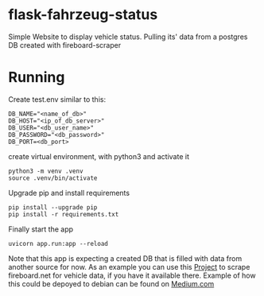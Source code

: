 # flask-fahrzeug-status

Simple Website to display vehicle status. Pulling its' data from a postgres DB created with fireboard-scraper

# Running
Create test.env similar to this:
```
DB_NAME="<name_of_db>"
DB_HOST="<ip_of_db_server>"
DB_USER="<db_user_name>"
DB_PASSWORD="<db_password>"
DB_PORT=<db_port>
```
create virtual environment, with python3 and activate it
```
python3 -m venv .venv
source .venv/bin/activate
```
Upgrade pip and install requirements
```
pip install --upgrade pip
pip install -r requirements.txt
```
Finally start the app
```
uvicorn app.run:app --reload
```

Note that this app is expecting a created DB that is filled with data from another source for now. As an example you can use this [Project](https://github.com/Freiwillige-Feuerwehr-Weingarten/fireboard-scraper) to scrape fireboard.net for vehicle data, if you have it available there.
Example of how this could be depoyed to debian can be found on [Medium.com](https://ashfaque.medium.com/deploy-fastapi-app-on-debian-with-nginx-uvicorn-and-systemd-2d4b9b12d724)